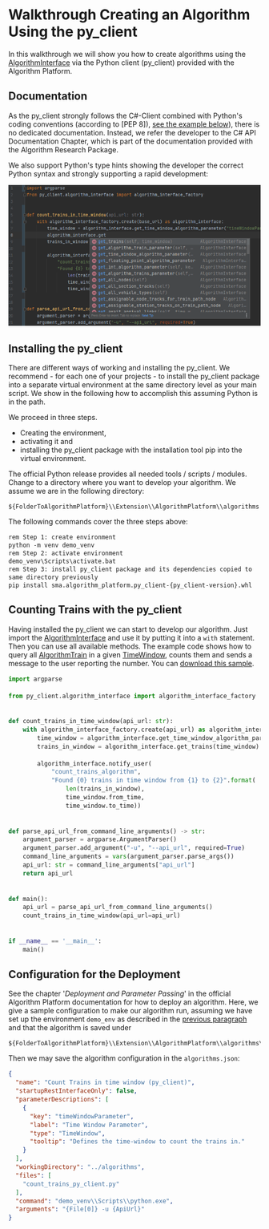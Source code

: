 # Walkthrough Creating an Algorithm Using the py_client

In this walkthrough we will show you how to create algorithms using the [AlgorithmInterface](../py_client/algorithm_interface/algorithm_interface.py) via the Python client (py_client) provided with the Algorithm Platform.
                                                                                        
                                                                         

## Documentation

As the py_client strongly follows the C#-Client combined with Python's coding
conventions (according to [PEP 8]), [see the example below](count_trains_py_client.py)), there is no
dedicated documentation. Instead, we refer the developer to the C# API Documentation Chapter, which is part of the documentation provided with the Algorithm Research Package. 
                                                                  

We also support
Python's type hints showing the developer the correct Python syntax and strongly supporting a rapid development:

![CodeCompletionInPyCharm](images/code_completion_py_client.png)

## Installing the py_client

There are different ways of working and installing the py_client. We recommend - for each one of your projects - to
install the py_client package into a separate virtual environment at the same directory level as your main script. We
show in the following how to accomplish this assuming Python is in the path.

We proceed in three steps.

* Creating the environment,
* activating it and
* installing the py_client package with the installation tool pip into the virtual environment.

The official Python release provides all needed tools / scripts / modules. Change to a directory where you want
to develop your algorithm. We assume we are in the following directory:

```
${FolderToAlgorithmPlatform}\\Extension\\AlgorithmPlatform\\algorithms
```

The following commands cover the three steps above:

```shell
rem Step 1: create environment
python -m venv demo_venv
rem Step 2: activate environment                                          
demo_venv\Scripts\activate.bat 
rem Step 3: install py_client package and its dependencies copied to same directory previously
pip install sma.algorithm_platform.py_client-{py_client-version}.whl
```

## Counting Trains with the py_client

Having installed the py_client we can start to develop our algorithm. Just import
the [AlgorithmInterface](../py_client/algorithm_interface/algorithm_interface.py)
and use it by putting it into a `with` statement. Then you can use all available methods. The example code shows how to
query all [AlgorithmTrain](../py_client/aidm/aidm_algorithm_classes.py) in a given [TimeWindow](../py_client/aidm/aidm_time_window_classes.py), counts them and sends a message to the user reporting the number. You can [download this sample](../Walkthrough/count_trains_py_client.py).

```python
import argparse

from py_client.algorithm_interface import algorithm_interface_factory


def count_trains_in_time_window(api_url: str):
    with algorithm_interface_factory.create(api_url) as algorithm_interface:
        time_window = algorithm_interface.get_time_window_algorithm_parameter("timeWindowParameter")
        trains_in_window = algorithm_interface.get_trains(time_window)

        algorithm_interface.notify_user(
            "count_trains_algorithm",
            "Found {0} trains in time window from {1} to {2}".format(
                len(trains_in_window),
                time_window.from_time,
                time_window.to_time))


def parse_api_url_from_command_line_arguments() -> str:
    argument_parser = argparse.ArgumentParser()
    argument_parser.add_argument("-u", "--api_url", required=True)
    command_line_arguments = vars(argument_parser.parse_args())
    api_url: str = command_line_arguments["api_url"]
    return api_url


def main():
    api_url = parse_api_url_from_command_line_arguments()
    count_trains_in_time_window(api_url=api_url)


if __name__ == '__main__':
    main()
```

## Configuration for the Deployment

See the chapter '_Deployment and Parameter Passing_' in the official Algorithm Platform documentation for how to deploy an
algorithm. Here, we give a sample configuration to make our algorithm run, assuming we have set up the
environment `demo_env` as described in the [previous paragraph](#installing-the-py_client) and
that the algorithm is saved under

```
${FolderToAlgorithmPlatform}\\Extension\\AlgorithmPlatform\\algorithms\\count_trains_py_client.py
```
Then we may save the algorithm configuration in the `algorithms.json`:

```json
{
  "name": "Count Trains in time window (py_client)",
  "startupRestInterfaceOnly": false,
  "parameterDescriptions": [
    {
      "key": "timeWindowParameter",
      "label": "Time Window Parameter",
      "type": "TimeWindow",
      "tooltip": "Defines the time-window to count the trains in."
    }
  ],
  "workingDirectory": "../algorithms",
  "files": [
    "count_trains_py_client.py"
  ],
  "command": "demo_venv\\Scripts\\python.exe",
  "arguments": "{File[0]} -u {ApiUrl}"
}
```